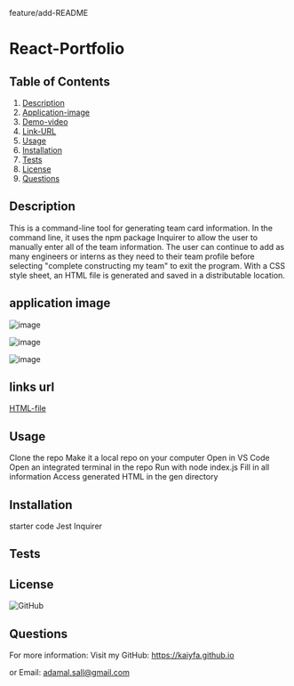 feature/add-README
# React-Portfolio

## Table of Contents
1. [Description](#description)
2. [Application-image](#application-image)
3. [Demo-video](#demo-video)
4. [Link-URL](#url)
5. [Usage](#usage)
6. [Installation](installation)
7. [Tests](#tests)
8. [License](#license)
9. [Questions](#questions)

## Description
This is a command-line tool for generating team card information. In the command line, it uses the npm package Inquirer to allow the user to manually enter all of the team information. The user can continue to add as many engineers or interns as they need to their team profile before selecting "complete constructing my team" to exit the program. With a CSS style sheet, an HTML file is generated and saved in a distributable location.

## application image

![image](https://user-images.githubusercontent.com/115763652/219228649-284afeff-f378-4b09-831f-22d7413c608b.png)

![image](https://user-images.githubusercontent.com/115763652/219228799-4e9adbf1-58c1-445b-8dd5-a704465649b8.png)

![image](https://user-images.githubusercontent.com/115763652/219228921-4bd18000-7f71-4927-bcfd-540548aadecd.png)



## links url

 [HTML-file](http://127.0.0.1:5500/gen/index.html)

## Usage
Clone the repo
Make it a local repo on your computer
Open in VS Code
Open an integrated terminal in the repo
Run with node index.js
Fill in all information
Access generated HTML in the gen directory


## Installation
starter code 
Jest
Inquirer

## Tests

## License

![GitHub](https://img.shields.io/github/license/kaiyfa/React-Portfolio)

## Questions
For more information: Visit my GitHub: https://kaiyfa.github.io

or Email: adamal.sall@gmail.com
